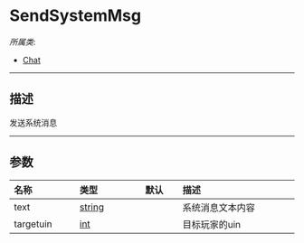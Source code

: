 # SendSystemMsg

*所属类*:
* [Chat](/Api/Classes/GamePlay/Chat.md)
------------------------------------------------------------------------------------------
## 描述

发送系统消息

------------------------------------------------------------------------------------------
## 参数

|<div style="width:100px">名称</div>|<div style="width:100px">类型</div>|<div style="width:50px">默认</div>|<div style="width:350px">描述</div>|
|:---|:---|:---|:---|
|text|[string](/Api/DataType/String.md)||系统消息文本内容|
|targetuin|[int](/Api/DataType/Number.md)||目标玩家的uin|

